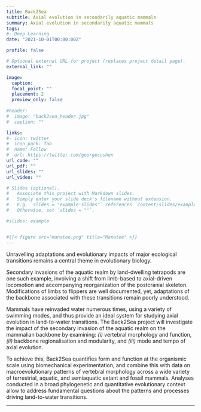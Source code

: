 ```yaml
---
title: Back2Sea
subtitle: Axial evolution in secondarily aquatic mammals
summary: Axial evolution in secondarily aquatic mammals
tags:
#- Deep Learning
date: "2021-10-01T00:00:00Z"

profile: false

# Optional external URL for project (replaces project detail page).
external_link: ""

image:
  caption: 
  focal_point: ""
  placement: 2
  preview_only: false
  
#header:
#  image: "back2sea_header.jpg"
#  caption: ""

links:
#- icon: twitter
#  icon_pack: fab
#  name: Follow
#  url: https://twitter.com/georgecushen
url_code: ""
url_pdf: ""
url_slides: ""
url_video: ""

# Slides (optional).
#   Associate this project with Markdown slides.
#   Simply enter your slide deck's filename without extension.
#   E.g. `slides = "example-slides"` references `content/slides/example-slides.md`.
#   Otherwise, set `slides = ""`.

#slides: example


#{{< figure src="manatee.png" title="Manatee" >}}
---
```


Unravelling adaptations and evolutionary impacts of major ecological transitions remains a central theme in evolutionary biology. 

Secondary invasions of the aquatic realm by land-dwelling tetrapods are one such example, involving a shift from limb-based to axial-driven locomotion and accompanying reorganization of the postcranial skeleton. 
Modifications of limbs to flippers are well documented, yet, adaptations of the backbone associated with these transitions remain poorly understood. 

Mammals have reinvaded water numerous times, using a variety of swimming modes, and thus provide an ideal system for studying axial evolution in land-to-water transitions. 
The Back2Sea project will investigate the impact of the secondary invasion of the aquatic realm on the mammalian backbone by examining:
_(i)_ vertebral morphology and function, 
_(ii)_ backbone regionalisation and modularity, 
and _(iii)_ mode and tempo of axial evolution. 

To achieve this, Back2Sea quantifies form and function at the organismic scale using biomechanical experimentation, and combine this with data on macroevolutionary patterns of vertebral morphology across a wide variety of terrestrial, aquatic, and semiaquatic extant and fossil mammals. 
Analyses conducted in a broad phylogenetic and quantitative evolutionary context allow to address fundamental questions about the patterns and processes driving land-to-water transitions. 




---

